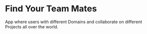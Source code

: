 # Find Your Team Mates

App where users with different Domains and collaborate on different Projects all over the world.


